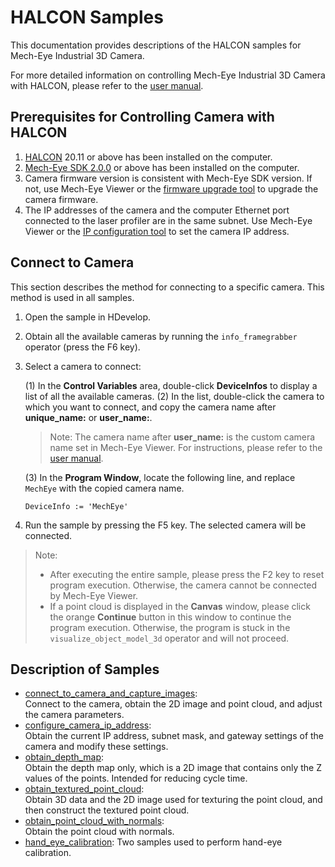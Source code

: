 # HALCON Samples

This documentation provides descriptions of the HALCON samples for Mech-Eye Industrial 3D Camera.

For more detailed information on controlling Mech-Eye Industrial 3D Camera with HALCON, please refer to the [user manual](https://docs.mech-mind.net/en/eye-3d-camera/latest/genicam/genicam.html).

## Prerequisites for Controlling Camera with HALCON

1. [HALCON](https://www.mvtec.com/downloads) 20.11 or above has been installed on the computer.
2. [Mech-Eye SDK 2.0.0](https://downloads.mech-mind.com/?tab=tab-sdk) or above has been installed on the computer.
3. Camera firmware version is consistent with Mech-Eye SDK version. If not, use Mech-Eye Viewer or the [firmware upgrade tool](https://docs.mech-mind.net/en/eye-3d-camera/latest/api/api-camera-firmware-update.html) to upgrade the camera firmware.
4. The IP addresses of the camera and the computer Ethernet port connected to the laser profiler are in the same subnet. Use Mech-Eye Viewer or the [IP configuration tool](https://docs.mech-mind.net/en/eye-3d-camera/latest/api/api-ip-configuration.html) to set the camera IP address.

## Connect to Camera

This section describes the method for connecting to a specific camera. This method is used in all samples.

1. Open the sample in HDevelop.
2. Obtain all the available cameras by running the `info_framegrabber` operator (press the F6 key).
3. Select a camera to connect:

    (1) In the **Control Variables** area, double-click **DeviceInfos** to display a list of all the available cameras.
    (2) In the list, double-click the camera to which you want to connect, and copy the camera name after **unique_name:** or **user_name:**.

    > Note: The camera name after **user_name:** is the custom camera name set in Mech-Eye Viewer. For instructions, please refer to the [user manual](https://docs.mech-mind.net/en/eye-3d-camera/latest/viewer/connect-to-camera-and-set-ip.html#set-camera-name).

    (3) In the **Program Window**, locate the following line, and replace `MechEye` with the copied camera name.

    ```halcon
    DeviceInfo := 'MechEye'
    ```

4. Run the sample by pressing the F5 key. The selected camera will be connected.

> Note:
>
> * After executing the entire sample, please press the F2 key to reset program execution. Otherwise, the camera cannot be connected by Mech-Eye Viewer.
> * If a point cloud is displayed in the **Canvas** window, please click the orange **Continue** button in this window to continue the program execution. Otherwise, the program is stuck in the `visualize_object_model_3d` operator and will not proceed.

## Description of Samples

* [connect_to_camera_and_capture_images](https://github.com/MechMindRobotics/mecheye_halcon_samples/tree/master/area_scan_3d_camera/connect_to_camera_and_capture_images.hdev):  
  Connect to the camera, obtain the 2D image and point cloud, and adjust the camera parameters.
* [configure_camera_ip_address](https://github.com/MechMindRobotics/mecheye_halcon_samples/tree/master/area_scan_3d_camera/configure_camera_ip_address.hdev):  
  Obtain the current IP address, subnet mask, and gateway settings of the camera and modify these settings.
* [obtain_depth_map](https://github.com/MechMindRobotics/mecheye_halcon_samples/tree/master/area_scan_3d_camera/obtain_depth_map.hdev):  
  Obtain the depth map only, which is a 2D image that contains only the Z values of the points. Intended for reducing cycle time.
* [obtain_textured_point_cloud](https://github.com/MechMindRobotics/mecheye_halcon_samples/tree/master/area_scan_3d_camera/obtain_textured_point_cloud.hdev):  
  Obtain 3D data and the 2D image used for texturing the point cloud, and then construct the textured point cloud.
* [obtain_point_cloud_with_normals](https://github.com/MechMindRobotics/mecheye_halcon_samples/tree/master/area_scan_3d_camera/obtain_point_cloud_with_normals.hdev):  
  Obtain the point cloud with normals.
* [hand_eye_calibration](https://github.com/MechMindRobotics/mecheye_halcon_samples/tree/master/area_scan_3d_camera/hand_eye_calibration):
  Two samples used to perform hand-eye calibration.
